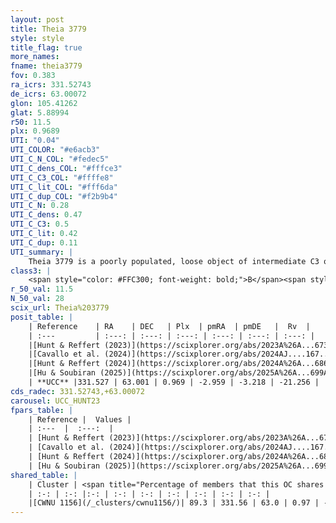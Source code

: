 ```yaml
---
layout: post
title: Theia 3779
style: style
title_flag: true
more_names: 
fname: theia3779
fov: 0.383
ra_icrs: 331.52743
de_icrs: 63.00072
glon: 105.41262
glat: 5.88994
r50: 11.5
plx: 0.9689
UTI: "0.04"
UTI_COLOR: "#e6acb3"
UTI_C_N_COL: "#fedec5"
UTI_C_dens_COL: "#fffce3"
UTI_C_C3_COL: "#ffffe8"
UTI_C_lit_COL: "#fff6da"
UTI_C_dup_COL: "#f2b9b4"
UTI_C_N: 0.28
UTI_C_dens: 0.47
UTI_C_C3: 0.5
UTI_C_lit: 0.42
UTI_C_dup: 0.11
UTI_summary: |
    Theia 3779 is a poorly populated, loose object of intermediate C3 quality. It was recently reported in the literature.<br><br><span style="color: #99180f; font-weight: bold;">Warning: </span>This is likely a duplicate object, which shares a large percentage of members with at least one previously reported entry.
class3: |
    <span style="color: #FFC300; font-weight: bold;">B</span><span style="color: #FFC300; font-weight: bold;">B</span>
r_50_val: 11.5
N_50_val: 28
scix_url: Theia%203779
posit_table: |
    | Reference    | RA    | DEC   | Plx  | pmRA  | pmDE   |  Rv  |
    | :---         | :---: | :---: | :---: | :---: | :---: | :---: |
    |[Hunt & Reffert (2023)](https://scixplorer.org/abs/2023A%26A...673A.114H) | 331.596 | 63.003 | 0.965 | -2.935 | -3.211 | -18.197 |
    |[Cavallo et al. (2024)](https://scixplorer.org/abs/2024AJ....167...12C) | 331.395 | 62.955 | 0.965 | -- | -- | -- |
    |[Hunt & Reffert (2024)](https://scixplorer.org/abs/2024A%26A...686A..42H) | 331.596 | 63.003 | 0.965 | -2.935 | -3.211 | -18.197 |
    |[Hu & Soubiran (2025)](https://scixplorer.org/abs/2025A%26A...699A.246H) | 331.395 | 62.955 | -- | -- | -- | -- |
    | **UCC** |331.527 | 63.001 | 0.969 | -2.959 | -3.218 | -21.256 | 
cds_radec: 331.52743,+63.00072
carousel: UCC_HUNT23
fpars_table: |
    | Reference |  Values |
    | :---  |  :---:  |
    | [Hunt & Reffert (2023)](https://scixplorer.org/abs/2023A%26A...673A.114H) | `AV50=0.857, diffAV50=0.6, MOD50=9.973, logAge50=8.439` |
    | [Cavallo et al. (2024)](https://scixplorer.org/abs/2024AJ....167...12C) | `AV50=0.81, dMod50=10.06, logAge50=8.7, [Fe/H]50=0.34` |
    | [Hunt & Reffert (2024)](https://scixplorer.org/abs/2024A%26A...686A..42H) | `MassJ=87.2234` |
    | [Hu & Soubiran (2025)](https://scixplorer.org/abs/2025A%26A...699A.246H) | `MA22=-0.17, MA23f=-0.16, MZ23=-0.09, MK24=-0.08, MF24=-0.11` |
shared_table: |
    | Cluster | <span title="Percentage of members that this OC shares with the ones listed">%</span>   | RA   | DEC   | Plx   | pmRA  | pmDE  | Rv | UTI |
    | :-: | :-: |:-: | :-: | :-: | :-: | :-: | :-: | :-: |
    |[CWNU 1156](/_clusters/cwnu1156/)| 89.3 | 331.56 | 63.0 | 0.97 | -2.96 | -3.22 | -21.26 |0.22 |
---
```

